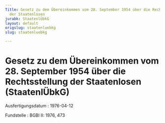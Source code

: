 ```yaml
---
Title: Gesetz zu dem Übereinkommen vom 28. September 1954 über die Rechtsstellung
  der Staatenlosen
jurabk: StaatenlÜbkG
layout: default
origslug: staatenluebkg
slug: staatenluebkg

---
```


# Gesetz zu dem Übereinkommen vom 28. September 1954 über die Rechtsstellung der Staatenlosen (StaatenlÜbkG)

Ausfertigungsdatum
:   1976-04-12

Fundstelle
:   BGBl II: 1976, 473

